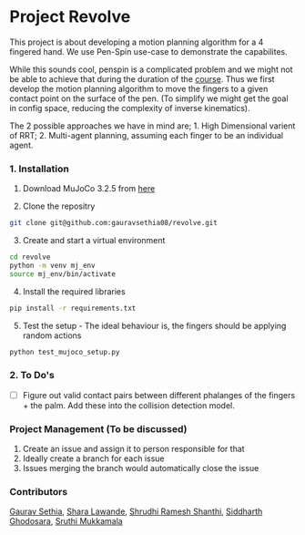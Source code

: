 # Project Revolve
This project is about developing a motion planning algorithm for a 4 fingered hand. We use Pen-Spin use-case to demonstrate the capabilites. 

While this sounds cool, penspin is a complicated problem and we might not be able to achieve that during the duration of the [course](https://www.cs.cmu.edu/~maxim/classes/robotplanning_grad/). Thus we first develop the motion planning algorithm to move the fingers to a given contact point on the surface of the pen. (To simplify we might get the goal in config space, reducing the complexity of inverse kinematics). 

The 2 possible approaches we have in mind are; 1. High Dimensional varient of RRT; 2. Multi-agent planning, assuming each finger to be an individual agent. 

### 1. Installation
1. Download MuJoCo 3.2.5 from [here](https://github.com/google-deepmind/mujoco/releases)

2. Clone the repositry 
```bash 
git clone git@github.com:gauravsethia08/revolve.git
```

3. Create and start a virtual environment
```bash
cd revolve
python -m venv mj_env
source mj_env/bin/activate
```

4. Install the required libraries
```bash
pip install -r requirements.txt
```

5. Test the setup - The ideal behaviour is, the fingers should be applying random actions
```bash 
python test_mujoco_setup.py
```

### 2. To Do's
- [ ] Figure out valid contact pairs between different phalanges of the fingers + the palm. Add these into the collision detection model.

### Project Management (To be discussed)
1. Create an issue and assign it to person responsible for that
2. Ideally create a branch for each issue
3. Issues merging the branch would automatically close the issue

### Contributors
[Gaurav Sethia](https://github.com/gauravsethia08), [Shara Lawande](https://github.com/gauravsethia08), [Shrudhi Ramesh Shanthi](https://github.com/shrudh-i),  [Siddharth Ghodosara](https://github.com/SiddharthGhodasara), [Sruthi Mukkamala](https://github.com/sruthi-mukk)
